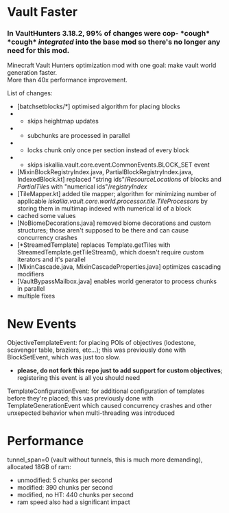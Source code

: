 Vault Faster
=====
### In VaultHunters 3.18.2, 99% of changes were cop- \*cough\* \*cough\* *integrated* into the base mod so there's no longer any need for this mod.

Minecraft Vault Hunters optimization mod with one goal: make vault world generation faster. \
More than 40x performance improvement.


List of changes:
- [batchsetblocks/*] optimised algorithm for placing blocks
- - skips heightmap updates
- - subchunks are processed in parallel
- - locks chunk only once per section instead of every block
- - skips iskallia.vault.core.event.CommonEvents.BLOCK_SET event
- [MixinBlockRegistryIndex.java, PartialBlockRegistryIndex.java, IndexedBlock.kt] replaced "string ids"/*ResourceLocation*s of blocks and *PartialTile*s with "numerical ids"/*registryIndex*
- [TileMapper.kt] added tile mapper; algorithm for minimizing number of applicable *iskallia.vault.core.world.processor.tile.TileProcessor*s by storing them in multimap indexed with numerical id of a block 
- cached some values
- [NoBiomeDecorations.java] removed biome decorations and custom structures; those aren't supposed to be there and can cause concurrency crashes
- [*StreamedTemplate] replaces Template.getTiles with StreamedTemplate.getTileStream(), which doesn't require custom iterators and it's parallel
- [MixinCascade.java, MixinCascadeProperties.java] optimizes cascading modifiers
- [VaultBypassMailbox.java] enables world generator to process chunks in parallel
- multiple fixes

New Events
===

ObjectiveTemplateEvent: for placing POIs of objectives (lodestone, scavenger table, braziers, etc...); this was previously done with BlockSetEvent, which was just too slow.
- **please, do not fork this repo just to add support for custom objectives**; registering this event is all you should need

TemplateConfigurationEvent: for additional configuration of templates before they're placed; this vas previously done with TemplateGenerationEvent which caused concurrency crashes and other unxepected behavior when multi-threading was introduced

Performance
===
tunnel_span=0 (vault without tunnels, this is much more demanding), allocated 18GB of ram:
- unmodified: 5 chunks per second
- modified: 390 chunks per second
- modified, no HT: 440 chunks per second
- ram speed also had a significant impact
